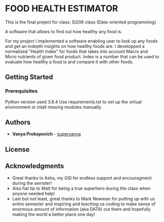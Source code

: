 # FOOD HEALTH ESTIMATOR
  This is the final project for class:
  SI206 class (Data-oriented programming)

A software that allows to find out how healthy any food is.

For my project I implemented a software enabling user to look up any foods and get an indepth insights on how healthy foods are.
I developped a normalized "Health Index" for foods that takes into account Macro and Micro nutrients of given food product. 
Index is a number that can be used to evaluate how healthy a food is and compare it with other foods.

## Getting Started

### Prerequisites
Python version used 3.6.4
Use requirements.txt to set up the virtual environment or intall missing modules manually.

## Authors
* **Vanya Prokopovich** - [supervanya](https://github.com/supervanya)

## License


## Acknowledgments
  * Great thanks to Asha, my GSI for endless support and encouragment during the semster! 
  * Also hat tip to Matt for being a true superhero during the class when anyone needed help!
  * Last but not least, great thanks to Mark Newman for putting up with us entire semester and inspiring and teaching us coding to make sense of enormous amount of information (aka DATA) out there and hopefully making the world a better place one day!
